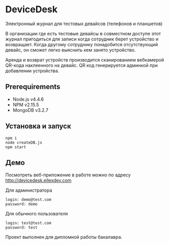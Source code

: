 # DeviceDesk
Электронный журнал для тестовых девайсов (телефонов и планшетов)

В организации где есть тестовые девайсы в совместном доступе этот журнал пригодиться для записи когда сотрудник берет устройство и возвращает.
Когда другому сотруднику понадобится отсутствующий девайс, он сможет легко выяснить кем занято устройство.

Аренда и возврат устройств производится сканированием вебкамерой QR-кода наклеенного на девайс.
QR код генерируется админкой при добавлении устройства.

## Prerequirements
* Node.js v4.4.6
* NPM v2.15.5
* MongoDB v3.2.7

## Установка и запуск
```
npm i
node createDB.js
npm start
```
## Демо
Посмотреть веб-приложение в работе можно по адресу http://devicedesk.ellexdev.com

Для администратора
```
login: demo@test.com
password: demo
```

Для обычного пользователя
```
login: test@test.com
password: test
```

Проект выполнен для дипломной работы бакалавра.
